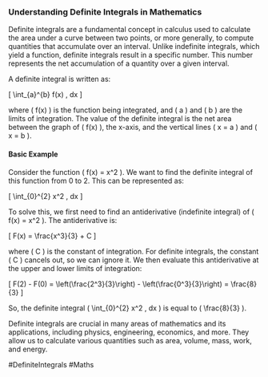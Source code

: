 ### Understanding Definite Integrals in Mathematics

Definite integrals are a fundamental concept in calculus used to calculate the area under a curve between two points, or more generally, to compute quantities that accumulate over an interval. Unlike indefinite integrals, which yield a function, definite integrals result in a specific number. This number represents the net accumulation of a quantity over a given interval.

A definite integral is written as:

\[ \int_{a}^{b} f(x) \, dx \]

where \( f(x) \) is the function being integrated, and \( a \) and \( b \) are the limits of integration. The value of the definite integral is the net area between the graph of \( f(x) \), the x-axis, and the vertical lines \( x = a \) and \( x = b \).

#### Basic Example

Consider the function \( f(x) = x^2 \). We want to find the definite integral of this function from 0 to 2. This can be represented as:

\[ \int_{0}^{2} x^2 \, dx \]

To solve this, we first need to find an antiderivative (indefinite integral) of \( f(x) = x^2 \). The antiderivative is:

\[ F(x) = \frac{x^3}{3} + C \]

where \( C \) is the constant of integration. For definite integrals, the constant \( C \) cancels out, so we can ignore it. We then evaluate this antiderivative at the upper and lower limits of integration:

\[ F(2) - F(0) = \left(\frac{2^3}{3}\right) - \left(\frac{0^3}{3}\right) = \frac{8}{3} \]

So, the definite integral \( \int_{0}^{2} x^2 \, dx \) is equal to \( \frac{8}{3} \).

Definite integrals are crucial in many areas of mathematics and its applications, including physics, engineering, economics, and more. They allow us to calculate various quantities such as area, volume, mass, work, and energy.

#DefiniteIntegrals #Maths